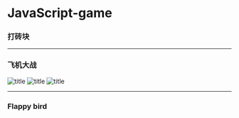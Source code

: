 # JavaScript-game
### 打砖块

--------------------------
### 飞机大战

![title](https://coding.net/u/Tututu0718/p/JavaScript-game/git/blob/master/%E9%B8%9F/demo/demo1.png)
![title](https://coding.net/u/Tututu0718/p/JavaScript-game/git/blob/master/%E9%B8%9F/demo/demo2.png)
![title](https://coding.net/u/Tututu0718/p/JavaScript-game/git/blob/master/%E9%B8%9F/demo/demo3.png)

---------------------------
### Flappy bird
<!-- ![title](https://coding.net/u/Tututu0718/p/JavaScript-game/git/blob/master/%E9%B8%9F/img/title.png)  -->
